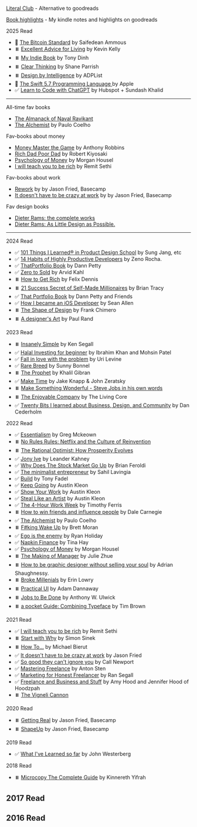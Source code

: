 #
[Literal Club](https://literal.club/iosipratama) - Alternative to goodreads

[Book highlights](https://www.goodreads.com/notes/152145572-iosi-pratama) - My kindle notes and highlights on goodreads

2025 Read
- 📖 [The Bitcoin Standard](https://saifedean.com/tbs) by Saifedean Ammous
- ⏸️ [Excellent Advice for Living](https://kk.org/books/excellent-advice-for-living) by Kevin Kelly
- ⏸️ [My Indie Book](https://www.myindiebook.com/) by Tony Dinh
- ⏸️ [Clear Thinking](https://fs.blog/clear/) by Shane Parrish
- ⏸️ [Design by Intelligence](https://adplist.org/design-by-intelligence) by ADPList
- 📖 [The Swift 5.7 Programming Language ](https://books.apple.com/id/book/the-swift-programming-language-swift-5-7/id881256329) by Apple
- ✅ [Learn to Code with ChatGPT]() by Hubspot + Sundash Khalid 

--- 


All-time fav books
- [The Almanack of Naval Ravikant](https://www.navalmanack.com/)
- [The Alchemist]() by Paulo Coelho

Fav-books about money 
- [Money Master the Game]() by Anthony Robbins
- [Rich Dad Poor Dad]() by Robert Kiyosaki
- [Psychology of Money](https://www.amazon.com/Psychology-Money-Timeless-lessons-happiness/dp/0857197681) by Morgan Housel
- [I will teach you to be rich](https://www.iwillteachyoutoberich.com/i-will-teach-you-to-be-rich-second-edition/) by Remit Sethi

Fav-books about work  
- [Rework]() by by Jason Fried, Basecamp
- [It doesn't have to be crazy at work]() by by Jason Fried, Basecamp

Fav design books
- [Dieter Rams: the complete works]()
- [Dieter Rams: As Little Design as Possible.]()


---

2024 Read
- ✅ [101 Things I Learned® in Product Design School]() by Sung Jang, etc
- ✅ [14 Habits of Highly Productive Developers]() by Zeno Rocha. 
- ✅ [ThatPortfolio Book]() by Dann Petty
- ✅ [Zero to Sold](https://zerotosold.com/) by Arvid Kahl
- ⏸️ [How to Get Rich]() by Felix Dennis
- ⏸️ [21 Success Secret of Self-Made Millionaires]() by Brian Tracy
- ✅ [That Portfolio Book]() by Dann Petty and Friends
- ✅ [How I became an iOS Developer]() by Sean Allen
- ⏸️ [The Shape of Design]() by Frank Chimero
- ⏸️ [A designer's Art]() by Paul Rand


2023 Read
- ⏸️ [Insanely Simple]() by Ken Segall
- ✅ [Halal Investing for beginner]() by Ibrahim Khan and Mohsin Patel
- ✅ [Fall in love with the problem]() by Uri Levine
- ✅ [Rare Breed]() by Sunny Bonnel
- ⏸️ [The Prophet]() by Khalil Gibran
- ✅ [Make Time]() by Jake Knapp & John Zeratsky
- ⏸️ [Make Something Wonderful - Steve Jobs in his own words]()
- ⏸️ [The Enjoyable Company]() by The Living Core
- ✅ [Twenty Bits I learned about Business, Design, and Community]() by Dan Cederholm


2022 Read
- ✅ [Essentialism]() by Greg Mckeown
- ⏸️ [No Rules Rules: Netflix and the Culture of Reinvention]()
- ⏸️ [The Rational Optimist: How Prosperity Evolves]() 
- ✅ [Jony Ive]() by Leander Kahney
- ✅ [Why Does The Stock Market Go Up]() by Brian Feroldi
- ✅ [The minimalist entrepreneur]() by Sahil Lavingia
- ✅ [Build]() by Tony Fadel
- ✅ [Keep Going]() by Austin Kleon
- ✅ [Show Your Work]() by Austin Kleon
- ✅ [Steal Like an Artist]() by Austin Kleon
- ✅ [The 4-Hour Work Week]() by Timothy Ferris
- ⏸️ [How to win friends and influence people]() by Dale Carnegie
- ✅ [The Alchemist]() by Paulo Coelho
- ⏸️ [F#king Wake Up]() by Brett Moran
- ✅ [Ego is the enemy]() by Ryan Holiday
- ✅ [Napkin Finance]() by Tina Hay
- ✅ [Psychology of Money](https://www.amazon.com/Psychology-Money-Timeless-lessons-happiness/dp/0857197681) by Morgan Housel
- ⏸️ [The Making of Manager]() by Julie Zhue
- ⏸️ [How to be graphic designer without selling your soul]() by Adrian Shaughnessy. 
- ⏸️ [Broke Millenials]() by Erin Lowry
- ⏸️ [Practical UI]() by Adam Dannaway
- ⏸️ [Jobs to Be Done]() by Anthony W. Ulwick
- ⏸️ [a pocket Guide: Combining Typeface]() by Tim Brown


2021 Read 
- ✅ [I will teach you to be rich](https://www.iwillteachyoutoberich.com/i-will-teach-you-to-be-rich-second-edition/) by Remit Sethi 
- ⏸️ [Start with Why]() by Simon Sinek
- ⏸️ [How To...]() by Michael Bierut
- ✅ [It doesn't have to be crazy at work]() by Jason Fried
- ✅ [So good they can't ignore you]() by Call Newport
- ✅ [Mastering Freelance]() by Anton Sten
- ✅ [Marketing for Honest Freelancer]() by Ran Segall
- ✅ [Freelance and Business and Stuff]() by Amy Hood and Jennifer Hood of Hoodzpah
- ⏸️ [The Vigneli Cannon]()


2020 Read
- ⏸️ [Getting Real]() by Jason Fried, Basecamp
- ⏸️ [ShapeUp]() by Jason Fried, Basecamp


2019 Read 
- ✅ [What I've Learned so far]() by John Westerberg


2018 Read
- ⏸️ [Microcopy The Complete Guide]() by Kinnereth Yifrah 
 
2017 Read
- 

2016 Read
- 
 
 














